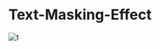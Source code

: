 # Text-Masking-Effect
![t](https://github.com/sattunikam/Text-Masking-Effect/assets/98211397/c9006e2c-a0fe-417f-8ed2-9cfb57f4f25c)
